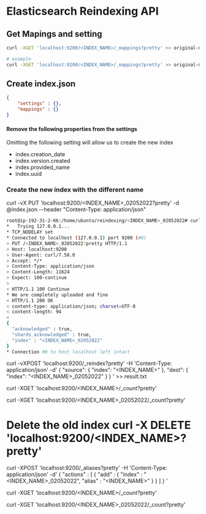 # Elasticsearch Reindexing API

## Get Mapings and setting 

```bash
curl -XGET 'localhost:9200/<INDEX_NAME>/_mappings?pretty' >> original-mappings-settings.json

# example
curl -XGET 'localhost:9200/<INDEX_NAME>/_mappings?pretty' >> original-mappings-settings.json
````
## Create index.json

```json
{
	"settings" : {},
	"mappings" : {}
}
```

#### Remove the following properties from the settings

Omitting the following setting will allow us to create the new index

- index.creation_date
- index.version.created
- index.provided_name
- index.uuid

### Create the new index with the different name 
curl -vX PUT 'localhost:9200/<INDEX_NAME>_02052022?pretty' -d @index.json --header "Content-Type: application/json"

```bash
root@ip-192-31-2-66:/home/ubuntu/reindexing/<INDEX_NAME>_02052022# curl -vX PUT 'localhost:9200/<INDEX_NAME>_02052022?pretty' -d @index.json --header "Content-Type: application/json"
*   Trying 127.0.0.1...
* TCP_NODELAY set
* Connected to localhost (127.0.0.1) port 9200 (#0)
> PUT /<INDEX_NAME>_02052022?pretty HTTP/1.1
> Host: localhost:9200
> User-Agent: curl/7.58.0
> Accept: */*
> Content-Type: application/json
> Content-Length: 11624
> Expect: 100-continue
>
< HTTP/1.1 100 Continue
* We are completely uploaded and fine
< HTTP/1.1 200 OK
< content-type: application/json; charset=UTF-8
< content-length: 94
<
{
  "acknowledged" : true,
  "shards_acknowledged" : true,
  "index" : "<INDEX_NAME>_02052022"
}
* Connection #0 to host localhost left intact
```


curl -vXPOST 'localhost:9200/_reindex?pretty' -H 'Content-Type: application/json' -d'
{
  "source": {
    "index": "<INDEX_NAME>"
  },
  "dest": {
    "index": "<INDEX_NAME>_02052022"
  }
}
' >> result.txt

curl -XGET 'localhost:9200/<INDEX_NAME>/_count?pretty'

curl -XGET 'localhost:9200/<INDEX_NAME>_02052022/_count?pretty'

# Delete the old index    curl -X DELETE 'localhost:9200/<INDEX_NAME>?pretty'
curl -XPOST 'localhost:9200/_aliases?pretty' -H 'Content-Type: application/json' -d'
{
    "actions" : [
        { "add" : { "index" : "<INDEX_NAME>_02052022", "alias" : "<INDEX_NAME>" } }
    ]
}
'

curl -XGET 'localhost:9200/<INDEX_NAME>/_count?pretty'

curl -XGET 'localhost:9200/<INDEX_NAME>_02052022/_count?pretty'